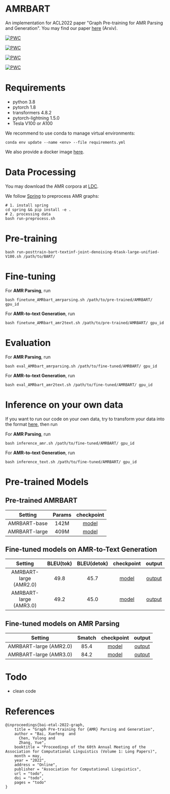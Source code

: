 # AMRBART
An implementation for ACL2022 paper "Graph Pre-training for AMR Parsing and Generation". You may find our paper [here](https://arxiv.org/pdf/2203.07836.pdf) (Arxiv).

[![PWC](https://img.shields.io/endpoint.svg?url=https://paperswithcode.com/badge/graph-pre-training-for-amr-parsing-and-1/amr-to-text-generation-on-ldc2017t10)](https://paperswithcode.com/sota/amr-to-text-generation-on-ldc2017t10?p=graph-pre-training-for-amr-parsing-and-1)

[![PWC](https://img.shields.io/endpoint.svg?url=https://paperswithcode.com/badge/graph-pre-training-for-amr-parsing-and-1/amr-to-text-generation-on-ldc2020t02)](https://paperswithcode.com/sota/amr-to-text-generation-on-ldc2020t02?p=graph-pre-training-for-amr-parsing-and-1)

[![PWC](https://img.shields.io/endpoint.svg?url=https://paperswithcode.com/badge/graph-pre-training-for-amr-parsing-and-1/amr-parsing-on-ldc2017t10)](https://paperswithcode.com/sota/amr-parsing-on-ldc2017t10?p=graph-pre-training-for-amr-parsing-and-1)

[![PWC](https://img.shields.io/endpoint.svg?url=https://paperswithcode.com/badge/graph-pre-training-for-amr-parsing-and-1/amr-parsing-on-ldc2020t02)](https://paperswithcode.com/sota/amr-parsing-on-ldc2020t02?p=graph-pre-training-for-amr-parsing-and-1)

# Requirements
+ python 3.8
+ pytorch 1.8
+ transformers 4.8.2
+ pytorch-lightning 1.5.0
+ Tesla V100 or A100

We recommend to use conda to manage virtual environments:
```
conda env update --name <env> --file requirements.yml
```
We also provide a docker image [here](https://hub.docker.com/layers/muyeby/docker-pytorch/cuda11.1py38torch1.8AMRPLM/images/sha256-c8c86f32d5e23787b0b3fbe70014ffeba693b3a5fad50fa31cf3bb664ee3def7?context=explore).

# Data Processing

<!-- Since AMR corpus require LDC license, we upload some examples for format reference. If you have the license, feel free to contact us for getting the preprocessed data. -->
You may download the AMR corpora at [LDC](https://www.ldc.upenn.edu).

We follow [Spring](https://github.com/SapienzaNLP/spring) to preprocess AMR graphs:
```
# 1. install spring 
cd spring && pip install -e .
# 2. processing data
bash run-preprocess.sh
```


# Pre-training
```
bash run-posttrain-bart-textinf-joint-denoising-6task-large-unified-V100.sh /path/to/BART/
```

# Fine-tuning

For **AMR Parsing**, run
```
bash finetune_AMRbart_amrparsing.sh /path/to/pre-trained/AMRBART/ gpu_id
```

For **AMR-to-text Generation**, run
```
bash finetune_AMRbart_amr2text.sh /path/to/pre-trained/AMRBART/ gpu_id
```


# Evaluation

For **AMR Parsing**, run
```
bash eval_AMRbart_amrparsing.sh /path/to/fine-tuned/AMRBART/ gpu_id
```

For **AMR-to-text Generation**, run
```
bash eval_AMRbart_amr2text.sh /path/to/fine-tuned/AMRBART/ gpu_id
```

# Inference on your own data

If you want to run our code on your own data, try to transform your data into the format [here](https://github.com/muyeby/AMRBART/tree/main/examples), then run 

For **AMR Parsing**, run
```
bash inference_amr.sh /path/to/fine-tuned/AMRBART/ gpu_id
```

For **AMR-to-text Generation**, run
```
bash inference_text.sh /path/to/fine-tuned/AMRBART/ gpu_id
```

# Pre-trained Models

## Pre-trained AMRBART


|Setting| Params | checkpoint |
|  :----:  | :----:  |:---:|
| AMRBART-base  | 142M | [model](https://1drv.ms/u/s!ArC7JSpdBblgpBZaL8-lr8wThJH7?e=7nW3Gm) |
| AMRBART-large | 409M | [model](https://1drv.ms/u/s!ArC7JSpdBblgpC2Fnu0JFCLYHC8f?e=jA1wte) |


## Fine-tuned models on AMR-to-Text Generation

|Setting|  BLEU(tok)  | BLEU(detok) | checkpoint | output | 
|  :----:  | :----:  |:---:|  :----:  | :----:  |
| AMRBART-large (AMR2.0)  | 49.8 | 45.7 | [model](https://1drv.ms/u/s!ArC7JSpdBblgpHmdWyLl0h33iHGH?e=c3eGc3) | [output](https://1drv.ms/t/s!ArC7JSpdBblgpzjnvvojZlXMx4RD?e=1CigkX) |
| AMRBART-large (AMR3.0) | 49.2 | 45.0 | [model](https://1drv.ms/u/s!ArC7JSpdBblgpSfZv9epNcNzelij?e=0Pkj8V) | [output](https://1drv.ms/t/s!ArC7JSpdBblgpzdLAC4rmIfSlPyN?e=UVPSyp) |

## Fine-tuned models on AMR Parsing

|Setting|  Smatch | checkpoint | output | 
|  :----:  | :----:  |:---:|  :----:  |
| AMRBART-large (AMR2.0)  | 85.4 | [model](https://1drv.ms/u/s!ArC7JSpdBblgpmeACrXnm6pS9SSN?e=hOQ5Xz) | [output](https://1drv.ms/t/s!ArC7JSpdBblgpzpWyvMnJy7-T6W6?e=0LQliX) |
| AMRBART-large (AMR3.0)  | 84.2 | [model](https://1drv.ms/u/s!ArC7JSpdBblgpw4c1qK3YEjVPr9P?e=DWfWf8) | [output](https://1drv.ms/t/s!ArC7JSpdBblgpzzwPKcWQQuaj9IF?e=rkTjCu) |


# Todo
+ clean code


# References
```
@inproceedings{bai-etal-2022-graph,
    title = "Graph Pre-training for {AMR} Parsing and Generation",
    author = "Bai, Xuefeng  and
      Chen, Yulong and
      Zhang, Yue",
    booktitle = "Proceedings of the 60th Annual Meeting of the Association for Computational Linguistics (Volume 1: Long Papers)",
    month = may,
    year = "2022",
    address = "Online",
    publisher = "Association for Computational Linguistics",
    url = "todo",
    doi = "todo",
    pages = "todo"
}
```
